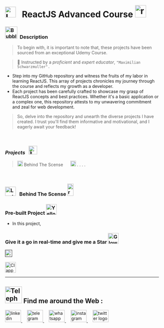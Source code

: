 #  <img src="https://raw.githubusercontent.com/Tarikul-Islam-Anik/Telegram-Animated-Emojis/main/Objects/Laptop.webp" alt="Laptop" width="35" /> &nbsp; ReactJS Advanced Course <img src="https://skillicons.dev/icons?i=react" height="40" alt="react logo" height="40" width="36"  />

<!----------------------------------------- Description ---------------------------------------->
### <img src="https://raw.githubusercontent.com/Tarikul-Islam-Anik/Animated-Fluent-Emojis/master/Emojis/Symbols/Bubbles.png" alt="Bubbles" width="40" height="40" />&nbsp; Description
> To begin with, it is important to note that, these projects have been sourced from an exceptional Udemy Course. <br/>
 
> 👤 Instructed by a _proficient_ and _expert educator_, ` "Maximilian Schwarzmuller". `

- Step into my GitHub repository and witness the fruits of my labor in learning ReactJS. This array of projects chronicles my journey through the course and reflects my growth as a developer.
- Each project has been carefully crafted to showcase my grasp of ReactJS concepts and best practices. Whether it's a basic application or a complex one, this repository attests to my unwavering commitment and zeal for web development.
  
>  So, delve into the repository and unearth the diverse projects I have created. I trust you'll find them informative and motivational, and I eagerly await your feedback!

<br/>

 ###  _Projects_ &nbsp; <img src="https://fonts.gstatic.com/s/e/notoemoji/latest/1f680/512.gif" alt="🚀" width="28" >  
 > <img src="https://fonts.gstatic.com/s/e/notoemoji/latest/2728/512.gif" alt="✨" width="18" > Behind The Scense &nbsp;&nbsp;&nbsp;&nbsp; <img src="https://fonts.gstatic.com/s/e/notoemoji/latest/2728/512.gif" alt="✨" width="18" > . . . . <br/>
    
<br/>

<!--===================== Behind The Scense =============================-->
### <img src="https://raw.githubusercontent.com/Tarikul-Islam-Anik/Telegram-Animated-Emojis/main/Objects/Laptop.webp" alt="Laptop" width="35" height="30"  /> &nbsp; Behind The Scense  <img src="https://skillicons.dev/icons?i=react" height="40" alt="react logo" width="20"  />
### Pre-built Project <img src="https://github.com/ShahramShakiba/ReactJS-Course-Showcase/assets/110089830/794bdde2-7446-4df1-86dd-85775d5d4455" alt="Yellow Gear" width="35"  />
- In this project,

<!-------- try it live -------->
 ### Give it a go in real-time and give me a Star <img src="https://raw.githubusercontent.com/Tarikul-Islam-Anik/Animated-Fluent-Emojis/master/Emojis/Travel%20and%20places/Glowing%20Star.png" alt="Glowing Star" width="35"  />
 <a href="" target="_blank">
   <img src="https://fonts.gstatic.com/s/e/notoemoji/latest/1f4a1/512.gif" alt="💡" width="23" > 
</a> <br/><br/>
 
<!--------- Video --------->
<img src="https://raw.githubusercontent.com/Tarikul-Islam-Anik/Telegram-Animated-Emojis/main/Objects/Clapper%20Board.webp" alt="Clapper Board" width="35" />


  <br/> 

 ***

<!--======================= Social Media ===========================-->
 ## <img src="https://raw.githubusercontent.com/Tarikul-Islam-Anik/Telegram-Animated-Emojis/main/Objects/Telephone.webp" alt="Telephone" width="55"  /> Find me around the Web :
<a href="https://www.linkedin.com/in/shahramshakiba/" target="_blank">
    <img src="https://raw.githubusercontent.com/maurodesouza/profile-readme-generator/master/src/assets/icons/social/linkedin/default.svg" width="52" height="40" alt="linkedin logo"  />
  </a> &nbsp;&nbsp;&nbsp;
  <a href="https://t.me/ShahramShakibaa" target="_blank">
    <img src="https://raw.githubusercontent.com/maurodesouza/profile-readme-generator/master/src/assets/icons/social/telegram/default.svg" width="52" height="40" alt="telegram logo"  />
  </a> &nbsp;&nbsp;&nbsp;
  <a href="https://wa.me/message/LM2IMM3ABZ7ZM1" target="_blank">
    <img src="https://raw.githubusercontent.com/maurodesouza/profile-readme-generator/master/src/assets/icons/social/whatsapp/default.svg" width="52" height="40" alt="whatsapp logo"  />
  </a> &nbsp;&nbsp;&nbsp;
  <a href="https://instagram.com/shahram.shakibaa?igshid=MzNlNGNkZWQ4Mg==" target="_blank">
    <img src="https://raw.githubusercontent.com/maurodesouza/profile-readme-generator/master/src/assets/icons/social/instagram/default.svg" width="52" height="40" alt="instagram logo"  />
  </a> &nbsp;&nbsp;&nbsp;
  <a href="https://twitter.com/ShahramShakibaa" target="_blank">
    <img src="https://raw.githubusercontent.com/maurodesouza/profile-readme-generator/master/src/assets/icons/social/twitter/default.svg" width="52" height="40" alt="twitter logo"  />
  </a>
